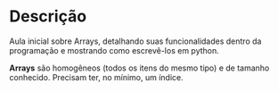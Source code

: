 # Descrição
Aula inicial sobre Arrays, detalhando suas funcionalidades dentro da programação e mostrando como escrevê-los em python.

**Arrays** são homogêneos (todos os itens do mesmo tipo) e de tamanho conhecido. Precisam ter, no mínimo, um índice.